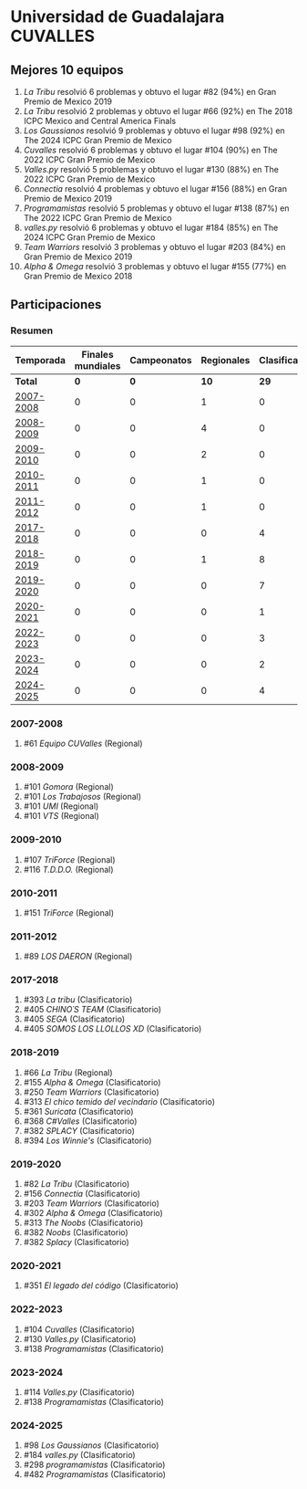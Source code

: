 ---
---

# Universidad de Guadalajara CUVALLES

## Mejores 10 equipos

1. _La Tribu_ resolvió 6 problemas y obtuvo el lugar #82 (94%) en Gran Premio de Mexico 2019
1. _La Tribu_ resolvió 2 problemas y obtuvo el lugar #66 (92%) en The 2018 ICPC Mexico and Central America Finals
1. _Los Gaussianos_ resolvió 9 problemas y obtuvo el lugar #98 (92%) en The 2024 ICPC Gran Premio de Mexico
1. _Cuvalles_ resolvió 6 problemas y obtuvo el lugar #104 (90%) en The 2022 ICPC Gran Premio de Mexico
1. _Valles.py_ resolvió 5 problemas y obtuvo el lugar #130 (88%) en The 2022 ICPC Gran Premio de Mexico
1. _Connectia_ resolvió 4 problemas y obtuvo el lugar #156 (88%) en Gran Premio de Mexico 2019
1. _Programamistas_ resolvió 5 problemas y obtuvo el lugar #138 (87%) en The 2022 ICPC Gran Premio de Mexico
1. _valles.py_ resolvió 6 problemas y obtuvo el lugar #184 (85%) en The 2024 ICPC Gran Premio de Mexico
1. _Team Warriors_ resolvió 3 problemas y obtuvo el lugar #203 (84%) en Gran Premio de Mexico 2019
1. _Alpha & Omega_ resolvió 3 problemas y obtuvo el lugar #155 (77%) en Gran Premio de Mexico 2018

## Participaciones

### Resumen

| Temporada | Finales mundiales | Campeonatos | Regionales | Clasificatorios | Equipos |
| --- | --- | --- | --- | --- | --- |
| **Total** | **0** | **0** | **10** | **29** | **38** |
| [2007-2008](#2007-2008) | 0 | 0 | 1 | 0 | 1 |
| [2008-2009](#2008-2009) | 0 | 0 | 4 | 0 | 4 |
| [2009-2010](#2009-2010) | 0 | 0 | 2 | 0 | 2 |
| [2010-2011](#2010-2011) | 0 | 0 | 1 | 0 | 1 |
| [2011-2012](#2011-2012) | 0 | 0 | 1 | 0 | 1 |
| [2017-2018](#2017-2018) | 0 | 0 | 0 | 4 | 4 |
| [2018-2019](#2018-2019) | 0 | 0 | 1 | 8 | 8 |
| [2019-2020](#2019-2020) | 0 | 0 | 0 | 7 | 7 |
| [2020-2021](#2020-2021) | 0 | 0 | 0 | 1 | 1 |
| [2022-2023](#2022-2023) | 0 | 0 | 0 | 3 | 3 |
| [2023-2024](#2023-2024) | 0 | 0 | 0 | 2 | 2 |
| [2024-2025](#2024-2025) | 0 | 0 | 0 | 4 | 4 |

### 2007-2008

1. #61 _Equipo CUValles_ (Regional)

### 2008-2009

1. #101 _Gomora_ (Regional)
1. #101 _Los Trabajosos_ (Regional)
1. #101 _UMI_ (Regional)
1. #101 _VTS_ (Regional)

### 2009-2010

1. #107 _TriForce_ (Regional)
1. #116 _T.D.D.O._ (Regional)

### 2010-2011

1. #151 _TriForce_ (Regional)

### 2011-2012

1. #89 _LOS DAERON_ (Regional)

### 2017-2018

1. #393 _La tribu_ (Clasificatorio)
1. #405 _CHINO´S TEAM_ (Clasificatorio)
1. #405 _SEGA_ (Clasificatorio)
1. #405 _SOMOS LOS LLOLLOS XD_ (Clasificatorio)

### 2018-2019

1. #66 _La Tribu_ (Regional)
1. #155 _Alpha & Omega_ (Clasificatorio)
1. #250 _Team Warriors_ (Clasificatorio)
1. #313 _El chico temido del vecindario_ (Clasificatorio)
1. #361 _Suricata_ (Clasificatorio)
1. #368 _C#Valles_ (Clasificatorio)
1. #382 _SPLACY_ (Clasificatorio)
1. #394 _Los Winnie's_ (Clasificatorio)

### 2019-2020

1. #82 _La Tribu_ (Clasificatorio)
1. #156 _Connectia_ (Clasificatorio)
1. #203 _Team Warriors_ (Clasificatorio)
1. #302 _Alpha & Omega_ (Clasificatorio)
1. #313 _The Noobs_ (Clasificatorio)
1. #382 _Noobs_ (Clasificatorio)
1. #382 _Splacy_ (Clasificatorio)

### 2020-2021

1. #351 _El legado del código_ (Clasificatorio)

### 2022-2023

1. #104 _Cuvalles_ (Clasificatorio)
1. #130 _Valles.py_ (Clasificatorio)
1. #138 _Programamistas_ (Clasificatorio)

### 2023-2024

1. #114 _Valles.py_ (Clasificatorio)
1. #138 _Programamistas_ (Clasificatorio)

### 2024-2025

1. #98 _Los Gaussianos_ (Clasificatorio)
1. #184 _valles.py_ (Clasificatorio)
1. #298 _programamistas_ (Clasificatorio)
1. #482 _Programamistas_ (Clasificatorio)




